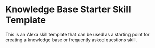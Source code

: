 # Knowledge Base Starter Skill Template

This is an Alexa skill template that can be used as a starting point for creating a knowledge base or frequently asked questions skill.
